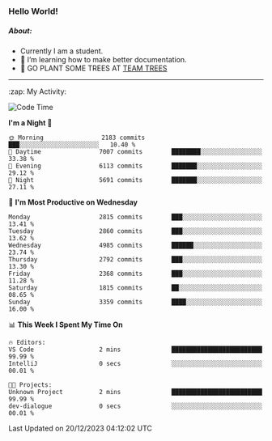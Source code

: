 ### Hello World!

##### About:
- Currently I am a student.
- 🌱 I’m learning how to make better documentation.
- 🌱 GO PLANT SOME TREES AT [TEAM TREES](https://teamtrees.org/)

---
  <summary>:zap: My Activity:</summary>
  
<!--START_SECTION:waka-->
![Code Time](http://img.shields.io/badge/Code%20Time-1%2C267%20hrs%2050%20mins-blue)

**I'm a Night 🦉** 

```text
🌞 Morning                2183 commits        ███░░░░░░░░░░░░░░░░░░░░░░   10.40 % 
🌆 Daytime                7007 commits        ████████░░░░░░░░░░░░░░░░░   33.38 % 
🌃 Evening                6113 commits        ███████░░░░░░░░░░░░░░░░░░   29.12 % 
🌙 Night                  5691 commits        ███████░░░░░░░░░░░░░░░░░░   27.11 % 
```
📅 **I'm Most Productive on Wednesday** 

```text
Monday                   2815 commits        ███░░░░░░░░░░░░░░░░░░░░░░   13.41 % 
Tuesday                  2860 commits        ███░░░░░░░░░░░░░░░░░░░░░░   13.62 % 
Wednesday                4985 commits        ██████░░░░░░░░░░░░░░░░░░░   23.74 % 
Thursday                 2792 commits        ███░░░░░░░░░░░░░░░░░░░░░░   13.30 % 
Friday                   2368 commits        ███░░░░░░░░░░░░░░░░░░░░░░   11.28 % 
Saturday                 1815 commits        ██░░░░░░░░░░░░░░░░░░░░░░░   08.65 % 
Sunday                   3359 commits        ████░░░░░░░░░░░░░░░░░░░░░   16.00 % 
```


📊 **This Week I Spent My Time On** 

```text
🔥 Editors: 
VS Code                  2 mins              █████████████████████████   99.99 % 
IntelliJ                 0 secs              ░░░░░░░░░░░░░░░░░░░░░░░░░   00.01 % 

🐱‍💻 Projects: 
Unknown Project          2 mins              █████████████████████████   99.99 % 
dev-dialogue             0 secs              ░░░░░░░░░░░░░░░░░░░░░░░░░   00.01 % 
```


 Last Updated on 20/12/2023 04:12:02 UTC
<!--END_SECTION:waka-->
